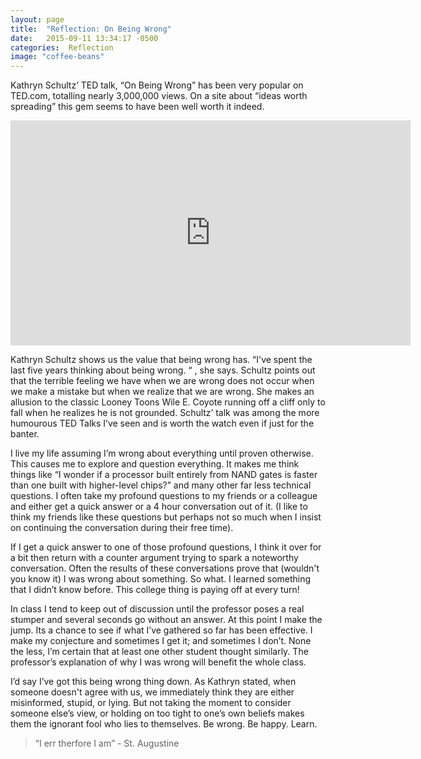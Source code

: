 ```yaml
---
layout: page
title:  "Reflection: On Being Wrong"
date:   2015-09-11 13:34:17 -0500
categories:  Reflection
image: "coffee-beans"
---
```

Kathryn Schultz’ TED talk, “On Being Wrong” has been very popular on TED.com, totalling nearly 3,000,000 views. On a site about “ideas worth spreading” this gem seems to have been well worth it indeed.

<iframe src="https://embed-ssl.ted.com/talks/kathryn_schulz_on_being_wrong.html" scrolling="no" webkitallowfullscreen="" mozallowfullscreen="" allowfullscreen="" width="640" frameborder="0" height="360"></iframe>

Kathryn Schultz shows us the value that being wrong has. “I've spent the last five years thinking about being wrong. “ , she says. Schultz points out that the terrible feeling we have when we are wrong does not occur when we make a mistake but when we realize that we are wrong. She makes an allusion to the classic Looney Toons Wile E. Coyote running off a cliff only to fall when he realizes he is not grounded. Schultz’ talk was among the more humourous TED Talks I’ve seen and is worth the watch even if just for the banter.

I live my life assuming I’m wrong about everything until proven otherwise. This causes me to explore and question everything. It makes me think things like “I wonder if a processor built entirely from NAND gates is faster than one built with higher-level chips?” and many other far less technical questions. I often take my profound questions to my friends or a colleague and either get a quick answer or a 4 hour conversation out of it. (I like to think my friends like these questions but perhaps not so much when I insist on continuing the conversation during their free time).

If I get a quick answer to one of those profound questions, I think it over for a bit then return with a counter argument trying to spark a noteworthy conversation. Often the results of these conversations prove that (wouldn't you know it) I was wrong about something. So what. I learned something that I didn’t know before. This college thing is paying off at every turn!

In class I tend to keep out of discussion until the professor poses a real stumper and several seconds go without an answer. At this point I make the jump. Its a chance to see if what I’ve gathered so far has been effective. I make my conjecture and sometimes I get it; and sometimes I don’t. None the less, I’m certain that at least one other student thought similarly. The professor’s explanation of why I was wrong will benefit the whole class.

I’d say I’ve got this being wrong thing down. As Kathryn stated, when someone doesn't agree with us, we immediately think they are either misinformed, stupid, or lying. But not taking the moment to consider someone else’s view, or holding on too tight to one’s own beliefs makes them the ignorant fool who lies to themselves. Be wrong. Be happy. Learn.

> “I err therfore I am” - St. Augustine
